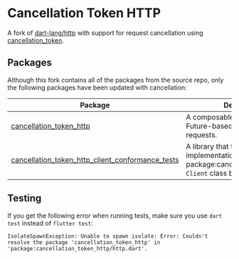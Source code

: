 # Cancellation Token HTTP

A fork of [dart-lang/http](https://github.com/dart-lang/http) with support for request cancellation using [cancellation_token](https://pub.dev/packages/cancellation_token).


## Packages

Although this fork contains all of the packages from the source repo, only the following packages have been updated with cancellation:

| Package | Description | Version |
|---|---|---|
| [cancellation_token_http](pkgs/http/) | A composable, multi-platform, Future-based API for HTTP requests. | [![pub package](https://img.shields.io/pub/v/cancellation_token_http.svg)](https://pub.dev/packages/cancellation_token_http) |
| [cancellation_token_http_client_conformance_tests](pkgs/http_client_conformance_tests/) | A library that tests whether implementations of package:cancellation_token_http's `Client` class behave as expected. | |

## Testing

If you get the following error when running tests, make sure you use `dart test` instead of `flutter test`:
```
IsolateSpawnException: Unable to spawn isolate: Error: Couldn't resolve the package 'cancellation_token_http' in 'package:cancellation_token_http/http.dart'.
```

